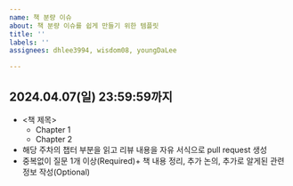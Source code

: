 ```yaml
---
name: 책 분량 이슈
about: 책 분량 이슈를 쉽게 만들기 위한 템플릿
title: ''
labels: ''
assignees: dhlee3994, wisdom08, youngDaLee

---
```


## 2024.04.07(일) 23:59:59까지
- <책 제목>
  - Chapter 1
  - Chapter 2
- 해당 주차의 챕터 부분을 읽고 리뷰 내용을 자유 서식으로 pull request 생성
- 중복없이 질문 1개 이상(Required)+ 책 내용 정리, 추가 논의, 추가로 알게된 관련 정보 작성(Optional)
